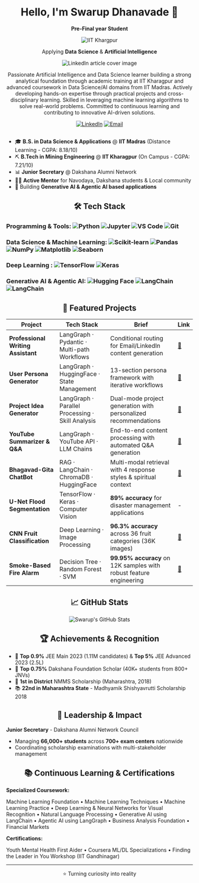 <div align="center">


# Hello, I'm Swarup Dhanavade 👋

**Pre-Final year Student**

![IIT Khargpur](https://d2lk14jtvqry1q.cloudfront.net/media/small_Indian_Institute_of_Technology_Kharagpur_IIT_Kharagpur_681e745485_54a8cae362_2eede8fac0_bf3af1c2fb.png)


Applying       **Data Science** & **Artificial Intelligence**     


![LinkedIn article cover image](https://dss-www-production.s3.amazonaws.com/uploads/2024/09/Artificial-Intelligence-and-Data-Science-Building-a-Future-Proof-Career-768x358.jpg)



Passionate Artificial Intelligence and Data Science learner building a strong analytical foundation through academic training at IIT Kharagpur and advanced coursework in Data Science/AI domains from IIT Madras. Actively developing hands-on expertise through practical projects and cross-disciplinary learning. Skilled in leveraging machine learning algorithms to solve real-world problems. Committed to continuous learning and contributing to innovative AI-driven solutions. 

[![LinkedIn](https://img.shields.io/badge/-LinkedIn-0A66C2?style=flat-square&logo=LinkedIn&logoColor=white)]([https://linkedin.com/in/YOUR_LINKEDIN](https://www.linkedin.com/in/swarup-dhanavade-2065a4280/))
[![Email](https://img.shields.io/badge/-Email-D14836?style=flat-square&logo=Gmail&logoColor=white)](mailto:swarupdhanavadesd@gmail.com)


## 

</div>



- 🎓 **B.S. in Data Science & Applications** @ **IIT Madras** (Distance Learning - CGPA: 8.18/10)
- ⛏️ **B.Tech in Mining Engineering** @ **IIT Kharagpur** (On Campus - CGPA: 7.21/10)
- 📊 **Junior Secretary** @ Dakshana Alumni Network 
- 👨‍🏫 **Active Mentor** for Navodaya, Dakshana students & Local community
- 🤖 Building **Generative AI & Agentic AI based applications** 

<div align="center">
  
## 🛠️ Tech Stack

</div>

### Programming & Tools:  ![Python](https://img.shields.io/badge/-Python-3776AB?style=flat-square&logo=Python&logoColor=white) ![Jupyter](https://img.shields.io/badge/-Jupyter-F37626?style=flat-square&logo=Jupyter&logoColor=white) ![VS Code](https://img.shields.io/badge/-VS%20Code-007ACC?style=flat-square&logo=Visual-Studio-Code&logoColor=white) ![Git](https://img.shields.io/badge/-Git-F05032?style=flat-square&logo=Git&logoColor=white)

###  Data Science  & Machine Learning: ![Scikit-learn](https://img.shields.io/badge/-Scikit--learn-F7931E?style=flat-square&logo=scikit-learn&logoColor=white) ![Pandas](https://img.shields.io/badge/-Pandas-150458?style=flat-square&logo=pandas&logoColor=white) ![NumPy](https://img.shields.io/badge/-NumPy-013243?style=flat-square&logo=numpy&logoColor=white) ![Matplotlib](https://img.shields.io/badge/-Matplotlib-11557c?style=flat-square&logo=python&logoColor=white) ![Seaborn](https://img.shields.io/badge/-Seaborn-3776AB?style=flat-square&logo=python&logoColor=white)

### Deep Learning : ![TensorFlow](https://img.shields.io/badge/-TensorFlow-FF6F00?style=flat-square&logo=TensorFlow&logoColor=white) ![Keras](https://img.shields.io/badge/-Keras-D00000?style=flat-square&logo=Keras&logoColor=white)

### Generative AI & Agentic AI: ![Hugging Face](https://img.shields.io/badge/🤗-Hugging%20Face-yellow?style=flat-square) ![LangChain](https://img.shields.io/badge/-LangChain-1C3C3C?style=flat-square&logo=langchain&logoColor=white) ![LangChain](https://img.shields.io/badge/-LangGraph-1C3C3C?style=flat-square&logo=langgraph&logoColor=white)

<div align="center">
  
 
## 📌 Featured Projects

| Project | Tech Stack | Brief | Link |
|---------|------------|-------|------|
| **Professional Writing Assistant** | LangGraph · Pydantic · Multi-path Workflows | Conditional routing for Email/LinkedIn content generation | [🔗](https://github.com/swarupd07/LangGraphProjects) |
| **User Persona Generator** | LangGraph · HuggingFace · State Management | 13-section persona framework with iterative workflows | [🔗](https://github.com/swarupd07/LangGraphProjects) |
| **Project Idea Generator** | LangGraph · Parallel Processing · Skill Analysis | Dual-mode project generation with personalized recommendations | [🔗](https://github.com/swarupd07/LangGraphProjects) |
| **YouTube Summarizer & Q&A** | LangGraph · YouTube API · LLM Chains | End-to-end content processing with automated Q&A generation | [🔗](https://github.com/swarupd07/LangGraphProjects) |
| **Bhagavad-Gita ChatBot** | RAG · LangChain · ChromaDB · HuggingFace | Multi-modal retrieval with 4 response styles & spiritual context | [🔗](https://github.com/swarupd07/Bhagavad-Gita-ChatBot) |
| **U-Net Flood Segmentation** | TensorFlow · Keras · Computer Vision | **89% accuracy** for disaster management applications | - |
| **CNN Fruit Classification** | Deep Learning · Image Processing | **96.3% accuracy** across 36 fruit categories (36K images) | [🔗](https://github.com/swarupd07/Fruit_classification) |
| **Smoke-Based Fire Alarm** | Decision Tree · Random Forest · SVM | **99.95% accuracy** on 12K samples with robust feature engineering | [🔗](https://github.com/swarupd07/Smoke-Detection-for-Fire-Safety-Alram) |

## 📈 GitHub Stats

![Swarup's GitHub Stats](https://github-readme-stats.vercel.app/api?username=swarupd07&show_icons=true&theme=radical&hide_border=true&include_all_commits=true&count_private=true)


## 🏆 Achievements & Recognition

</div>

- 🎯 **Top 0.9%** JEE Main 2023 (1.11M candidates) & **Top 5%** JEE Advanced 2023 (2.5L)
- 🌟 **Top 0.75%** Dakshana Foundation Scholar (40K+ students from 800+ JNVs)
- 🥇 **1st in District** NMMS Scholarship (Maharashtra, 2018)
- 📚 **22nd in Maharashtra State** - Madhyamik Shishyavrutti Scholarship 2018

<div align="center">

## 💼 Leadership & Impact

</div>

**Junior Secretary** - Dakshana Alumni Network Council
- Managing **66,000+ students** across **700+ exam centers** nationwide
- Coordinating scholarship examinations with multi-stakeholder management

<div align="center">
  
## 📚 Continuous Learning & Certifications

</div>

**Specialized Coursework:**

Machine Learning Foundation • Machine Learning Techniques • Machine Learning Practice • Deep Learning & Neural Networks for Visual Recognition • Natural Language Processing • Generative AI using LangChain • Agentic AI using LangGraph • Business Analysis Foundation • Financial Markets

**Certifications:**

Youth Mental Health First Aider • Coursera ML/DL Specializations • Finding the Leader in You Workshop (IIT Gandhinagar)

---
<div align="center">

⭐️ Turning curiosity into reality

